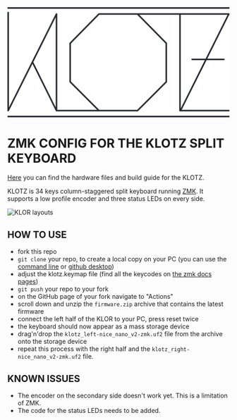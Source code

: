 <picture>
  <source media="(prefers-color-scheme: dark)" srcset="/docs/images/KLOTZ_font_dark.svg">
  <source media="(prefers-color-scheme: light)" srcset="/docs/images/KLOTZ_font_bright.svg">
  <img alt="KLOTZ logo font" src="/docs/images/KLOTZ_font_bright.svg">
</picture>

# ZMK CONFIG FOR THE KLOTZ SPLIT KEYBOARD

[Here](https://github.com/GEIGEIGEIST/klotz) you can find the hardware files and build guide for the KLOTZ.

KLOTZ is 34 keys column-staggered split keyboard running [ZMK](https://zmk.dev/). It supports a low profile encoder and three status LEDs on every side.

![KLOR layouts](/docs/images/klor-layouts.svg)


## HOW TO USE

- fork this repo
- `git clone` your repo, to create a local copy on your PC (you can use the [command line](https://www.atlassian.com/git/tutorials) or [github desktop](https://desktop.github.com/))
- adjust the klotz.keymap file (find all the keycodes on [the zmk docs pages](https://zmk.dev/docs/codes/))
- `git push` your repo to your fork
- on the GitHub page of your fork navigate to "Actions"
- scroll down and unzip the `firmware.zip` archive that contains the latest firmware
- connect the left half of the KLOR to your PC, press reset twice
- the keyboard should now appear as a mass storage device
- drag'n'drop the `klotz_left-nice_nano_v2-zmk.uf2` file from the archive onto the storage device
- repeat this process with the right half and the `klotz_right-nice_nano_v2-zmk.uf2` file.


## KNOWN ISSUES

- The encoder on the secondary side doesn't work yet. This is a limitation of ZMK.
- The code for the status LEDs needs to be added.
